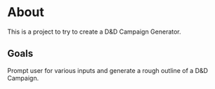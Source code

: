 # About

This is a project to try to create a D&D Campaign Generator.

## Goals

Prompt user for various inputs and generate a rough outline of a D&D Campaign.
